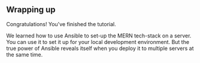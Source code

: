 ## Wrapping up


Congratulations! You've finished the tutorial.

We learned how to use Ansible to set-up the MERN tech-stack on a server.
You can use it to set it up for your local development environment. But the true power of
Ansible reveals itself when you deploy it to multiple servers at the same time.